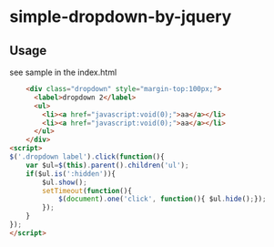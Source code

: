 simple-dropdown-by-jquery
=========================

## Usage

see sample in the index.html

```html
	<div class="dropdown" style="margin-top:100px;">
	  <label>dropdown 2</label>
	  <ul>
		<li><a href="javascript:void(0);">aa</a></li>
		<li><a href="javascript:void(0);">aa</a></li>
	  </ul>
	</div>
<script>
$('.dropdown label').click(function(){
	var $ul=$(this).parent().children('ul');
	if($ul.is(':hidden')){
	    $ul.show();
	    setTimeout(function(){
	        $(document).one('click', function(){ $ul.hide();});
	    });
    }
});
</script>

```
